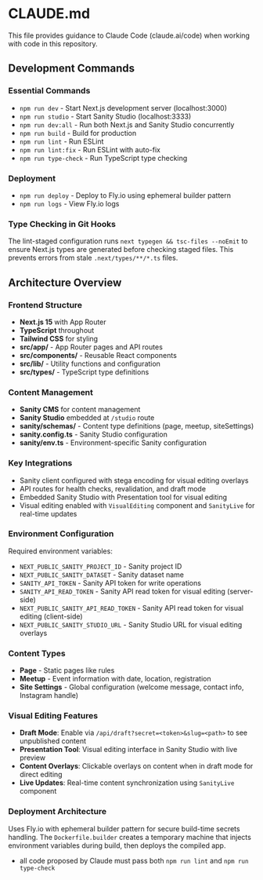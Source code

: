 # CLAUDE.md

This file provides guidance to Claude Code (claude.ai/code) when working with code in this repository.

## Development Commands

### Essential Commands

- `npm run dev` - Start Next.js development server (localhost:3000)
- `npm run studio` - Start Sanity Studio (localhost:3333)
- `npm run dev:all` - Run both Next.js and Sanity Studio concurrently
- `npm run build` - Build for production
- `npm run lint` - Run ESLint
- `npm run lint:fix` - Run ESLint with auto-fix
- `npm run type-check` - Run TypeScript type checking

### Deployment

- `npm run deploy` - Deploy to Fly.io using ephemeral builder pattern
- `npm run logs` - View Fly.io logs

### Type Checking in Git Hooks

The lint-staged configuration runs `next typegen && tsc-files --noEmit` to ensure Next.js types are generated before checking staged files. This prevents errors from stale `.next/types/**/*.ts` files.

## Architecture Overview

### Frontend Structure

- **Next.js 15** with App Router
- **TypeScript** throughout
- **Tailwind CSS** for styling
- **src/app/** - App Router pages and API routes
- **src/components/** - Reusable React components
- **src/lib/** - Utility functions and configuration
- **src/types/** - TypeScript type definitions

### Content Management

- **Sanity CMS** for content management
- **Sanity Studio** embedded at `/studio` route
- **sanity/schemas/** - Content type definitions (page, meetup, siteSettings)
- **sanity.config.ts** - Sanity Studio configuration
- **sanity/env.ts** - Environment-specific Sanity configuration

### Key Integrations

- Sanity client configured with stega encoding for visual editing overlays
- API routes for health checks, revalidation, and draft mode
- Embedded Sanity Studio with Presentation tool for visual editing
- Visual editing enabled with `VisualEditing` component and `SanityLive` for real-time updates

### Environment Configuration

Required environment variables:

- `NEXT_PUBLIC_SANITY_PROJECT_ID` - Sanity project ID
- `NEXT_PUBLIC_SANITY_DATASET` - Sanity dataset name
- `SANITY_API_TOKEN` - Sanity API token for write operations
- `SANITY_API_READ_TOKEN` - Sanity API read token for visual editing (server-side)
- `NEXT_PUBLIC_SANITY_API_READ_TOKEN` - Sanity API read token for visual editing (client-side)
- `NEXT_PUBLIC_SANITY_STUDIO_URL` - Sanity Studio URL for visual editing overlays

### Content Types

- **Page** - Static pages like rules
- **Meetup** - Event information with date, location, registration
- **Site Settings** - Global configuration (welcome message, contact info, Instagram handle)

### Visual Editing Features

- **Draft Mode**: Enable via `/api/draft?secret=<token>&slug=<path>` to see unpublished content
- **Presentation Tool**: Visual editing interface in Sanity Studio with live preview
- **Content Overlays**: Clickable overlays on content when in draft mode for direct editing
- **Live Updates**: Real-time content synchronization using `SanityLive` component

### Deployment Architecture

Uses Fly.io with ephemeral builder pattern for secure build-time secrets handling. The `Dockerfile.builder` creates a temporary machine that injects environment variables during build, then deploys the compiled app.

- all code proposed by Claude must pass both `npm run lint` and `npm run type-check`
